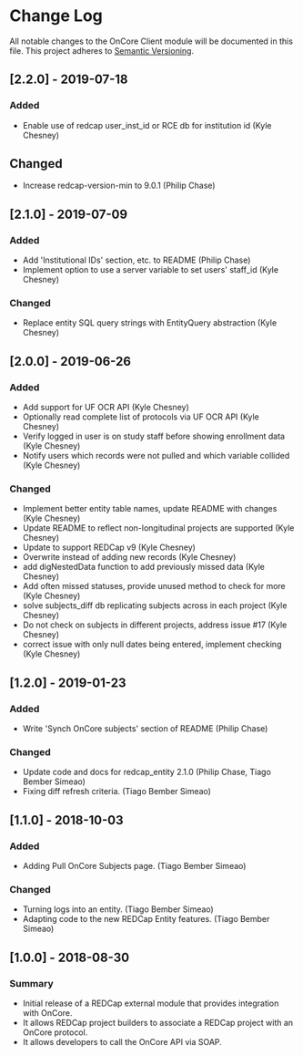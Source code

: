 # Change Log
All notable changes to the OnCore Client module will be documented in this file.
This project adheres to [Semantic Versioning](http://semver.org/).


## [2.2.0] - 2019-07-18
### Added
- Enable use of redcap user_inst_id or RCE db for institution id (Kyle Chesney)

## Changed
- Increase redcap-version-min to 9.0.1 (Philip Chase)


## [2.1.0] - 2019-07-09
### Added
- Add 'Institutional IDs' section, etc. to README (Philip Chase)
- Implement option to use a server variable to set users' staff_id (Kyle Chesney)

### Changed
- Replace entity SQL query strings with EntityQuery abstraction (Kyle Chesney)


## [2.0.0] - 2019-06-26
### Added
- Add support for UF OCR API (Kyle Chesney)
- Optionally read complete list of protocols via UF OCR API (Kyle Chesney)
- Verify logged in user is on study staff before showing enrollment data (Kyle Chesney)
- Notify users which records were not pulled and which variable collided (Kyle Chesney)

### Changed
- Implement better entity table names, update README with changes (Kyle Chesney)
- Update README to reflect non-longitudinal projects are supported (Kyle Chesney)
- Update to support REDCap v9 (Kyle Chesney)
- Overwrite instead of adding new records (Kyle Chesney)
- add digNestedData function to add previously missed data (Kyle Chesney)
- Add often missed statuses, provide unused method to check for more (Kyle Chesney)
- solve subjects_diff db replicating subjects across in each project (Kyle Chesney)
- Do not check on subjects in different projects, address issue #17 (Kyle Chesney)
- correct issue with only null dates being entered, implement checking (Kyle Chesney)


## [1.2.0] - 2019-01-23
### Added
- Write 'Synch OnCore subjects' section of README (Philip Chase)

### Changed
- Update code and docs for redcap_entity 2.1.0 (Philip Chase, Tiago Bember Simeao)
- Fixing diff refresh criteria. (Tiago Bember Simeao)


## [1.1.0] - 2018-10-03
### Added
- Adding Pull OnCore Subjects page. (Tiago Bember Simeao)

### Changed
- Turning logs into an entity. (Tiago Bember Simeao)
- Adapting code to the new REDCap Entity features. (Tiago Bember Simeao)


## [1.0.0] - 2018-08-30
### Summary
- Initial release of a REDCap external module that provides integration with OnCore.
- It allows REDCap project builders to associate a REDCap project with an OnCore protocol.
- It allows developers to call the OnCore API via SOAP.
